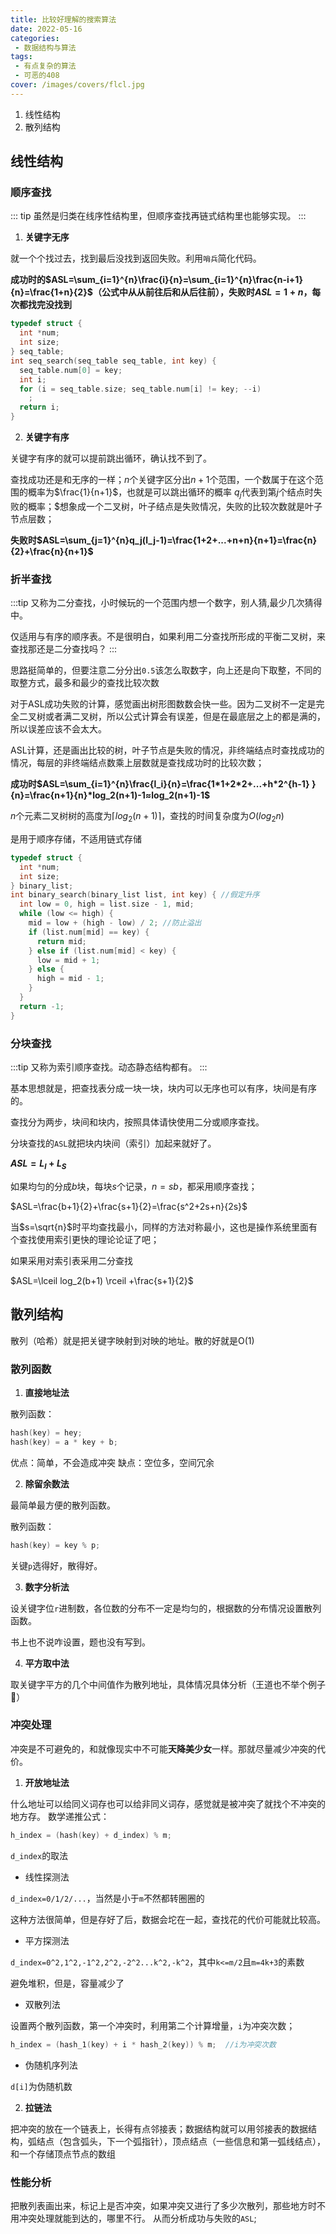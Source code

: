 ```yaml
---
title: 比较好理解的搜索算法
date: 2022-05-16
categories:
 - 数据结构与算法
tags: 
 - 有点复杂的算法
 - 可恶的408
cover: /images/covers/flcl.jpg
---
```


1. 线性结构
2. 散列结构
   
<!-- more -->

## 线性结构

### 顺序查找

::: tip
虽然是归类在线序性结构里，但顺序查找再链式结构里也能够实现。
:::

1. **关键字无序**

就一个个找过去，找到最后没找到返回失败。利用```哨兵```简化代码。

**成功时的$ASL=\sum_{i=1}^{n}\frac{i}{n}=\sum_{i=1}^{n}\frac{n-i+1}{n}=\frac{1+n}{2}$（公式中从从前往后和从后往前），失败时$ASL=1+n$，每次都找完没找到**


```c
typedef struct {
  int *num;
  int size;
} seq_table;
int seq_search(seq_table seq_table, int key) {
  seq_table.num[0] = key;
  int i;
  for (i = seq_table.size; seq_table.num[i] != key; --i)
    ;
  return i;
}
```

2. **关键字有序**

关键字有序的就可以提前跳出循环，确认找不到了。

查找成功还是和无序的一样；$n$个关键字区分出$n+1$个范围，一个数属于在这个范围的概率为$\frac{1}{n+1}$，也就是可以跳出循环的概率
$q_j$代表到第$j$个结点时失败的概率；$想象成一个二叉树，叶子结点是失败情况，失败的比较次数就是叶子节点层数；

**失败时$ASL=\sum_{j=1}^{n}q_j(l_j-1)=\frac{1+2+...+n+n}{n+1}=\frac{n}{2}+\frac{n}{n+1}$**


### 折半查找

:::tip
又称为二分查找，小时候玩的一个范围内想一个数字，别人猜,最少几次猜得中。

仅适用与有序的顺序表。不是很明白，如果利用二分查找所形成的平衡二叉树，来查找那还是二分查找吗？
:::

思路挺简单的，但要注意二分分出```0.5```该怎么取数字，向上还是向下取整，不同的取整方式，最多和最少的查找比较次数

对于ASL成功失败的计算，感觉画出树形图数数会快一些。因为二叉树不一定是完全二叉树或者满二叉树，所以公式计算会有误差，但是在最底层之上的都是满的，所以误差应该不会太大。

ASL计算，还是画出比较的树，叶子节点是失败的情况，非终端结点时查找成功的情况，每层的非终端结点数乘上层数就是查找成功时的比较次数；

**成功时$ASL=\sum_{i=1}^{n}\frac{l_i}{n}=\frac{1*1+2*2+...+h*2^{h-1} }{n}=\frac{n+1}{n}*log_2(n+1)-1≈log_2(n+1)-1$**

$n$个元素二叉树树的高度为$\lceil log_2(n+1) \rceil$，查找的时间复杂度为$O(log_2n)$

是用于顺序存储，不适用链式存储

```c
typedef struct {
  int *num;
  int size;
} binary_list;
int binary_search(binary_list list, int key) { //假定升序
  int low = 0, high = list.size - 1, mid;
  while (low <= high) {
    mid = low + (high - low) / 2; //防止溢出
    if (list.num[mid] == key) {
      return mid;
    } else if (list.num[mid] < key) {
      low = mid + 1;
    } else {
      high = mid - 1;
    }
  }
  return -1;
}
```

### 分块查找

:::tip
又称为索引顺序查找。动态静态结构都有。
:::

基本思想就是，把查找表分成一块一块，块内可以无序也可以有序，块间是有序的。

查找分为两步，块间和块内，按照具体请快使用二分或顺序查找。

分块查找的```ASL```就把块内块间（索引）加起来就好了。

**$ASL=L_I+L_S$**

如果均匀的分成$b$块，每块$s$个记录，$n=sb$，都采用顺序查找；

$ASL=\frac{b+1}{2}+\frac{s+1}{2}=\frac{s^2+2s+n}{2s}$

当$s=\sqrt{n}$时平均查找最小，同样的方法对称最小，这也是操作系统里面有个查找使用索引更快的理论论证了吧；


如果采用对索引表采用二分查找

$ASL=\lceil log_2(b+1) \rceil +\frac{s+1}{2}$

## 散列结构

散列（哈希）就是把关键字映射到对映的地址。散的好就是O(1)

### 散列函数

1. **直接地址法**

散列函数：
```c
hash(key) = hey;
hash(key) = a * key + b;
```

优点：简单，不会造成冲突
缺点：空位多，空间冗余

2. **除留余数法**

最简单最方便的散列函数。

散列函数：
```c
hash(key) = key % p;
```

关键```p```选得好，散得好。

3. **数字分析法**

设关键字位```r```进制数，各位数的分布不一定是均匀的，根据数的分布情况设置散列函数。

书上也不说咋设置，题也没有写到。

4. **平方取中法**

取关键字平方的几个中间值作为散列地址，具体情况具体分析（王道也不举个例子:falafel:）


### 冲突处理

冲突是不可避免的，和就像现实中不可能**天降美少女**一样。那就尽量减少冲突的代价。

1. **开放地址法**

什么地址可以给同义词存也可以给非同义词存，感觉就是被冲突了就找个不冲突的地方存。
数学递推公式：

```c
h_index = (hash(key) + d_index) % m;
```

```d_index```的取法

- 线性探测法

```d_index=0/1/2/...```，当然是小于```m```不然都转圈圈的

这种方法很简单，但是存好了后，数据会坨在一起，查找花的代价可能就比较高。

- 平方探测法

```d_index=0^2,1^2,-1^2,2^2,-2^2...k^2,-k^2```，其中```k<=m/2```且```m=4k+3```的素数

避免堆积，但是，容量减少了

- 双散列法

设置两个散列函数，第一个冲突时，利用第二个计算增量，```i```为冲突次数；

```c
h_index = (hash_1(key) + i * hash_2(key)) % m;  //i为冲突次数 
```


- 伪随机序列法

```d[i]```为伪随机数

2. **拉链法**

把冲突的放在一个链表上，长得有点邻接表；数据结构就可以用邻接表的数据结构，弧结点（包含弧头，下一个弧指针），顶点结点（一些信息和第一弧线结点），和一个存储顶点节点的数组

### 性能分析

把散列表画出来，标记上是否冲突，如果冲突又进行了多少次散列，那些地方时不用冲突处理就能到达的，哪里不行。
从而分析成功与失败的```ASL```;